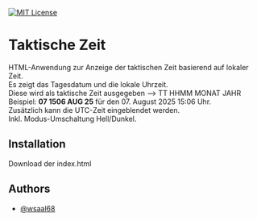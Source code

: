 [![MIT License](https://img.shields.io/badge/License-MIT-green.svg)](https://choosealicense.com/licenses/mit/)

# Taktische Zeit

HTML-Anwendung zur Anzeige der taktischen Zeit basierend auf lokaler Zeit. <BR>
Es zeigt das Tagesdatum und die lokale Uhrzeit. <BR>
Diese wird als taktische Zeit ausgegeben --> TT HHMM MONAT JAHR<BR>
Beispiel: <b>07 1506 AUG 25</b> für den 07. August 2025 15:06 Uhr.<BR>
Zusätzlich kann die UTC-Zeit eingeblendet werden.<BR>
Inkl. Modus-Umschaltung Hell/Dunkel.

## Installation

Download der index.html
    
## Authors

- [@wsaal68](https://github.com/wsaal68)

